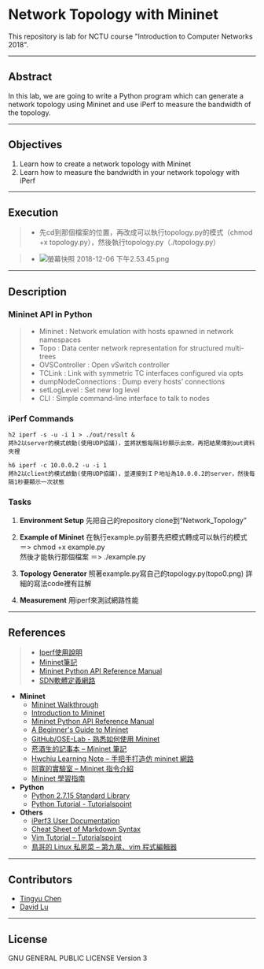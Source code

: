 # Network Topology with Mininet

This repository is lab for NCTU course "Introduction to Computer Networks 2018".

---
## Abstract

In this lab, we are going to write a Python program which can generate a network topology using Mininet and use iPerf to measure the bandwidth of the topology.

---
## Objectives

1. Learn how to create a network topology with Mininet
2. Learn how to measure the bandwidth in your network topology with iPerf

---
## Execution

> * 先cd到那個檔案的位置，再改成可以執行topology.py的模式（chmod +x topology.py），然後執行topology.py（./topology.py）  
    
> * ![螢幕快照 2018-12-06 下午2.53.45.png](https://github.com/nctucn/lab2-qhorse0616227/blob/master/%E8%9E%A2%E5%B9%95%E5%BF%AB%E7%85%A7%202018-12-06%20%E4%B8%8B%E5%8D%882.53.45.png)
        
---
## Description

### Mininet API in Python

> * Mininet : Network emulation with hosts spawned in network namespaces
> * Topo : Data center network representation for structured multi-trees
> * OVSController : Open vSwitch controller
> * TCLink : Link with symmetric TC interfaces configured via opts
> * dumpNodeConnections : Dump every hosts’ connections
> * setLogLevel : Set new log level
> * CLI : Simple command-line interface to talk to nodes
        

### iPerf Commands

    h2 iperf -s -u -i 1 > ./out/result &   
    將h2以server的模式啟動(使用UDP協議)，並將狀態每隔1秒顯示出來，再把結果傳到out資料夾裡    
    
    h6 iperf -c 10.0.0.2 -u -i 1  
    將h2以client的模式啟動(使用UDP協議)，並連接到ＩＰ地址為10.0.0.2的server，然後每隔1秒要顯示一次狀態
    

### Tasks

1. **Environment Setup**
   先把自己的repository clone到“Network_Topology”

2. **Example of Mininet**
   在執行example.py前要先把模式轉成可以執行的模式 ＝> chmod +x example.py  
   然後才能執行那個檔案 ＝> ./example.py

3. **Topology Generator**
   照著example.py寫自己的topology.py(topo0.png)
   詳細的寫法code裡有註解

4. **Measurement**
   用iperf來測試網路性能
---
## References

> * [Iperf使用說明](http://m1016c.pixnet.net/blog/post/145780230-iperf%E4%BD%BF%E7%94%A8%E8%AA%AA%E6%98%8E)
> * [Mininet筆記](https://blog.laszlo.tw/?p=81)
> * [Mininet Python API Reference Manual](http://mininet.org/api/annotated.html)
> * [SDN軟體定義網路](https://sites.google.com/site/sdnruantidingyiwanglu/home/sdn-lab/lab1)

* **Mininet**
    * [Mininet Walkthrough](http://mininet.org/walkthrough/)
    * [Introduction to Mininet](https://github.com/mininet/mininet/wiki/Introduction-to-Mininet)
    * [Mininet Python API Reference Manual](http://mininet.org/api/annotated.html)
    * [A Beginner's Guide to Mininet](https://opensourceforu.com/2017/04/beginners-guide-mininet/)
    * [GitHub/OSE-Lab - 熟悉如何使用 Mininet](https://github.com/OSE-Lab/Learning-SDN/blob/master/Mininet/README.md)
    * [菸酒生的記事本 – Mininet 筆記](https://blog.laszlo.tw/?p=81)
    * [Hwchiu Learning Note – 手把手打造仿 mininet 網路](https://hwchiu.com/setup-mininet-like-environment.html)
    * [阿寬的實驗室 – Mininet 指令介紹](https://ting-kuan.blog/2017/11/09/%E3%80%90mininet%E6%8C%87%E4%BB%A4%E4%BB%8B%E7%B4%B9%E3%80%91/)
    * [Mininet 學習指南](https://www.sdnlab.com/11495.html)
* **Python**
    * [Python 2.7.15 Standard Library](https://docs.python.org/2/library/index.html)
    * [Python Tutorial - Tutorialspoint](https://www.tutorialspoint.com/python/)
* **Others**
    * [iPerf3 User Documentation](https://iperf.fr/iperf-doc.php#3doc)
    * [Cheat Sheet of Markdown Syntax](https://www.markdownguide.org/cheat-sheet)
    * [Vim Tutorial – Tutorialspoint](https://www.tutorialspoint.com/vim/index.htm)
    * [鳥哥的 Linux 私房菜 – 第九章、vim 程式編輯器](http://linux.vbird.org/linux_basic/0310vi.php)

---
## Contributors

* [Tingyu Chen](https://github.com/qhorse0616227)
* [David Lu](https://github.com/yungshenglu)

---
## License

GNU GENERAL PUBLIC LICENSE Version 3
